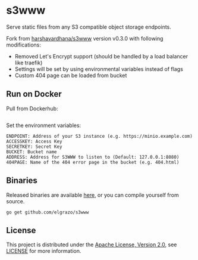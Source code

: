 # s3www
Serve static files from any S3 compatible object storage endpoints.

Fork from [harshavardhana/s3www](https://github.com/harshavardhana/s3www) version v0.3.0 with following modifications:

- Removed Let's Encrypt support (should be handled by a load balancer like traefik)
- Settings will be set by using environmental variables instead of flags
- Custom 404 page can be loaded from bucket

## Run on Docker
Pull from Dockerhub:
```

```

Set the environment variables:
```
ENDPOINT: Address of your S3 instance (e.g. https://minio.example.com)
ACCESSKEY: Access Key
SECRETKEY: Secret Key
BUCKET: Bucket name
ADDRESS: Address for S3WWW to listen to (Default: 127.0.0.1:8080)
404PAGE: Name of the 404 error page in the bucket (e.g. 404.html)
```


## Binaries
Released binaries are available [here](https://github.com/elgrazo/s3www/releases), or you can compile yourself from source.

```
go get github.com/elgrazo/s3www
```




## License
This project is distributed under the [Apache License, Version 2.0](http://www.apache.org/licenses/LICENSE-2.0), see [LICENSE](./LICENSE) for more information.

